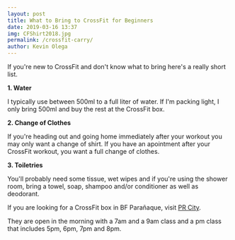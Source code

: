 ```yaml
--- 
layout: post 
title: What to Bring to CrossFit for Beginners
date: 2019-03-16 13:37
img: CFShirt2018.jpg
permalink: /crossfit-carry/ 
author: Kevin Olega 
--- 
```

If you're new to CrossFit and don't know what to bring here's a really short list.


**1. Water**

I typically use between 500ml to a full liter of water. If I'm packing light, I only bring 500ml and buy the rest at the CrossFit box.


**2. Change of Clothes**

If you're heading out and going home immediately after your workout you may only want a change of shirt. If you have an apointment after your CrossFit workout, you want a full change of clothes.


**3. Toiletries**

You'll probably need some tissue, wet wipes and if you're using the shower room, bring a towel, soap, shampoo and/or conditioner as well as deodorant.

If you are looking for a CrossFit box in BF Parañaque, visit [PR City](http://prcitycf.com/).

They are open in the morning with a 7am and a 9am class and a pm class that includes 5pm, 6pm, 7pm and 8pm.